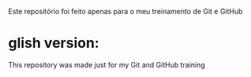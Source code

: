 Este repositório foi feito apenas para o meu treinamento de Git e GitHub

# glish version:


This repository was made just for my Git and GitHub training
